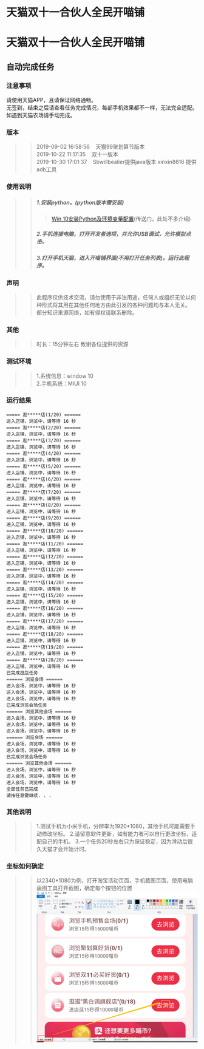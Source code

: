 # 天猫双十一合伙人全民开喵铺
# 天猫双十一合伙人全民开喵铺
## 自动完成任务
### 注意事项
请使用天猫APP，且请保证网络通畅。<br>
无签到，结束之后请查看任务完成情况，每部手机效果都不一样，无法完全适配。<br>
如遇到天猫农场请手动完成。
### 版本
>>2019-09-02&nbsp;16:58:56 &nbsp;&nbsp; 天猫99聚划算节版本<br>
>>2019-10-22&nbsp;11:17:35 &nbsp;&nbsp; 双十一版本<br>
>>2019-10-30&nbsp;17:01:37 &nbsp;&nbsp; Sbwillbealier提供java版本&nbsp;xinxin8816 提供adb工具
### 使用说明
>>##### 1.安装python。(python版本需安装)
>>>[Win 10安装Python及环境变量配置](https://www.cnblogs.com/shizhijie/p/7768778.html)(传送门，此处不多介绍)
>>##### 2.手机连接电脑，打开开发者选项，并允许USB调试，允许模拟点击。
>>##### 3.打开手机天猫，进入开喵铺界面(不用打开任务列表)。运行此程序。
### 声明
>>此程序仅供技术交流，请勿使用于非法用途，任何人或组织无论以何种形式将其用在其他任何地方由此引发的各种问题均与本人无关。<br>
>>部分知识来源网络，如有侵权请联系删除。
### 其他
>>时长：15分钟左右
>>致谢各位提供的资源
### 测试环境
>>1.系统信息：window&nbsp;10<br>
>>2.手机系统：MIUI&nbsp;10
### 运行结果
```
===== 逛*****店(1/20) ======
进入店铺，浏览中，请等待 16 秒
===== 逛*****店(2/20) ======
进入店铺，浏览中，请等待 16 秒
===== 逛*****店(3/20) ======
进入店铺，浏览中，请等待 16 秒
===== 逛*****店(4/20) ======
进入店铺，浏览中，请等待 16 秒
===== 逛*****店(5/20) ======
进入店铺，浏览中，请等待 16 秒
===== 逛*****店(6/20) ======
进入店铺，浏览中，请等待 16 秒
===== 逛*****店(7/20) ======
进入店铺，浏览中，请等待 16 秒
===== 逛*****店(8/20) ======
进入店铺，浏览中，请等待 16 秒
===== 逛*****店(9/20) ======
进入店铺，浏览中，请等待 16 秒
===== 逛*****店(10/20) ======
进入店铺，浏览中，请等待 16 秒
===== 逛*****店(11/20) ======
进入店铺，浏览中，请等待 16 秒
===== 逛*****店(12/20) ======
进入店铺，浏览中，请等待 16 秒
===== 逛*****店(13/20) ======
进入店铺，浏览中，请等待 16 秒
===== 逛*****店(14/20) ======
进入店铺，浏览中，请等待 16 秒
===== 逛*****店(15/20) ======
进入店铺，浏览中，请等待 16 秒
===== 逛*****店(16/20) ======
进入店铺，浏览中，请等待 16 秒
===== 逛*****店(17/20) ======
进入店铺，浏览中，请等待 16 秒
===== 逛*****店(18/20) ======
进入店铺，浏览中，请等待 16 秒
===== 逛*****店(19/20) ======
进入店铺，浏览中，请等待 16 秒
===== 逛*****店(20/20) ======
进入店铺，浏览中，请等待 16 秒
已完成逛店任务
====== 浏览会场 ======
进入会场，浏览中，请等待 16 秒
进入会场，浏览中，请等待 16 秒
进入会场，浏览中，请等待 16 秒
已完成浏览会场任务
====== 浏览其他会场 ======
进入会场，浏览中，请等待 16 秒
进入会场，浏览中，请等待 16 秒
进入会场，浏览中，请等待 16 秒
====== 浏览会场 ======
进入会场，浏览中，请等待 16 秒
进入会场，浏览中，请等待 16 秒
已完成浏览会场任务
====== 浏览其他会场 ======
进入会场，浏览中，请等待 16 秒
进入会场，浏览中，请等待 16 秒
进入会场，浏览中，请等待 16 秒
全部任务已完成
请按任意键继续. . .

```
### 其他说明
>>1.测试手机为小米手机，分辨率为1920*1080，其他手机可能需要手动修改坐标。
>>2.请留意软件更新，如有能力者可以自行更改坐标，适配自己的手机。
>>3.一个任务20秒左右只为保证稳定，因为滑动后很久天猫才会开始计时。

### 坐标如何确定
>> 以2340*1080为例，打开淘宝活动页面，手机截图页面，使用电脑画图工具打开截图，确定每个按钮的位置<br>
>> ![确定坐标](坐标确定.png)

